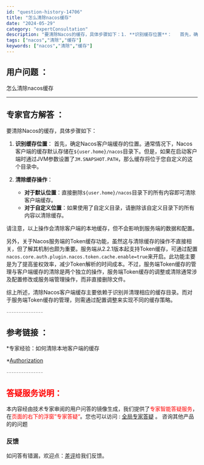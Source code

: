 ```yaml
---
id: "question-history-14706"
title: "怎么清除nacos缓存"
date: "2024-05-29"
category: "expertConsultation"
description: "要清除Nacos的缓存，具体步骤如下：1. **识别缓存位置**：   首先，确定Nacos客户端缓存的位置。通常情况下，Nacos客户端的缓存默认存储在`$user.home/nacos`目录下。但是，如果在启动客户端时通过JVM参数设置了`JM.SNAPSHOT.PATH`，那么缓存将位于您自定"
tags: ["nacos","清除","缓存"]
keywords: ["nacos","清除","缓存"]
---
```


## 用户问题 ： 
 怎么清除nacos缓存  

---------------
## 专家官方解答 ：

要清除Nacos的缓存，具体步骤如下：

1. **识别缓存位置**：
   首先，确定Nacos客户端缓存的位置。通常情况下，Nacos客户端的缓存默认存储在`${user.home}/nacos`目录下。但是，如果在启动客户端时通过JVM参数设置了`JM.SNAPSHOT.PATH`，那么缓存将位于您自定义的这个目录中。

2. **清除缓存操作**：
   - **对于默认位置**：直接删除`${user.home}/nacos`目录下的所有内容即可清除客户端缓存。
   - **对于自定义位置**：如果使用了自定义目录，请删除该自定义目录下的所有内容以清除缓存。

请注意，以上操作会清除客户端的本地缓存，但不会影响到服务端的数据和配置。

另外，关于Nacos服务端的Token缓存功能，虽然这与清除缓存的操作不直接相关，但了解其机制也颇为重要。服务端从2.2.1版本起支持Token缓存，可通过配置`nacos.core.auth.plugin.nacos.token.cache.enable=true`来开启。此功能主要是为了提高鉴权效率，减少Token解析的时间成本。不过，服务端Token缓存的管理与客户端缓存的清除是两个独立的操作，服务端Token缓存的调整或清除通常涉及配置修改或服务端管理操作，而非直接删除文件。

综上所述，清除Nacos客户端缓存主要依赖于识别并清理相应的缓存目录。而对于服务端Token缓存的管理，则需通过配置调整来实现不同的缓存策略。


<font color="#949494">---------------</font> 


## 参考链接 ：

*专家经验：如何清除本地客户端的缓存 
 
 *[Authorization](https://nacos.io/docs/latest/guide/user/auth)


 <font color="#949494">---------------</font> 
 


## <font color="#FF0000">答疑服务说明：</font> 

本内容经由技术专家审阅的用户问答的镜像生成，我们提供了<font color="#FF0000">专家智能答疑服务</font>，在<font color="#FF0000">页面的右下的浮窗”专家答疑“</font>。您也可以访问 : [全局专家答疑](https://answer.opensource.alibaba.com/docs/intro) 。 咨询其他产品的的问题

### 反馈
如问答有错漏，欢迎点：[差评](https://ai.nacos.io/user/feedbackByEnhancerGradePOJOID?enhancerGradePOJOId=14727)给我们反馈。
